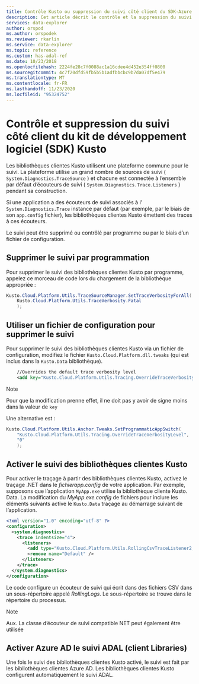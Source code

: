 ```yaml
---
title: Contrôle Kusto ou suppression du suivi côté client du SDK-Azure Explorateur de données
description: Cet article décrit le contrôle et la suppression du suivi côté client du kit de développement logiciel (SDK) Kusto dans Azure Explorateur de données.
services: data-explorer
author: orspod
ms.author: orspodek
ms.reviewer: rkarlin
ms.service: data-explorer
ms.topic: reference
ms.custom: has-adal-ref
ms.date: 10/23/2018
ms.openlocfilehash: 2224fe28c7f0088ac1a16cdee4d452e354ff0800
ms.sourcegitcommit: 4c7f20dfd59fb5b5b1adfbbcbc9b7da07df5e479
ms.translationtype: MT
ms.contentlocale: fr-FR
ms.lasthandoff: 11/23/2020
ms.locfileid: "95324752"
---
```

# <a name="controlling-and-suppressing-kusto-sdk-client-side-tracing"></a>Contrôle et suppression du suivi côté client du kit de développement logiciel (SDK) Kusto

Les bibliothèques clientes Kusto utilisent une plateforme commune pour le suivi. La plateforme utilise un grand nombre de sources de suivi ( `System.Diagnostics.TraceSource` ) et chacune est connectée à l’ensemble par défaut d’écouteurs de suivi ( `System.Diagnostics.Trace.Listeners` ) pendant sa construction.

Si une application a des écouteurs de suivi associés à l' `System.Diagnostics.Trace` instance par défaut (par exemple, par le biais de son `app.config` fichier), les bibliothèques clientes Kusto émettent des traces à ces écouteurs.

Le suivi peut être supprimé ou contrôlé par programme ou par le biais d’un fichier de configuration.

## <a name="suppress-tracing-programmatically"></a>Supprimer le suivi par programmation

Pour supprimer le suivi des bibliothèques clientes Kusto par programme, appelez ce morceau de code lors du chargement de la bibliothèque appropriée :

```csharp
Kusto.Cloud.Platform.Utils.TraceSourceManager.SetTraceVerbosityForAll(
    Kusto.Cloud.Platform.Utils.TraceVerbosity.Fatal
    );
```

## <a name="use-a-config-file-to-suppress-tracing"></a>Utiliser un fichier de configuration pour supprimer le suivi 

Pour supprimer le suivi des bibliothèques clientes Kusto via un fichier de configuration, modifiez le fichier `Kusto.Cloud.Platform.dll.tweaks` (qui est inclus dans la `Kusto.Data` bibliothèque).

```xml
    //Overrides the default trace verbosity level
    <add key="Kusto.Cloud.Platform.Utils.Tracing.OverrideTraceVerbosityLevel" value="0" />
```

> [!NOTE]
> Pour que la modification prenne effet, il ne doit pas y avoir de signe moins dans la valeur de `key`

Une alternative est :

```csharp
Kusto.Cloud.Platform.Utils.Anchor.Tweaks.SetProgrammaticAppSwitch(
    "Kusto.Cloud.Platform.Utils.Tracing.OverrideTraceVerbosityLevel",
    "0"
    );
```

## <a name="enable-the-kusto-client-libraries-tracing"></a>Activer le suivi des bibliothèques clientes Kusto

Pour activer le traçage à partir des bibliothèques clientes Kusto, activez le traçage .NET dans le *fichierapp.config* de votre application. Par exemple, supposons que l’application `MyApp.exe` utilise la bibliothèque cliente Kusto. Data. La modification du *MyApp.exe.config* de fichiers pour inclure les éléments suivants active le `Kusto.Data` traçage au démarrage suivant de l’application.

```xml
<?xml version="1.0" encoding="utf-8" ?>
<configuration>
  <system.diagnostics>
    <trace indentsize="4">
      <listeners>
        <add type="Kusto.Cloud.Platform.Utils.RollingCsvTraceListener2, Kusto.Cloud.Platform" name="RollingCsvTraceListener" initializeData="RollingLogs" />
        <remove name="Default" />
      </listeners>
    </trace>
  </system.diagnostics>
</configuration>
```

Le code configure un écouteur de suivi qui écrit dans des fichiers CSV dans un sous-répertoire appelé *RollingLogs*. Le sous-répertoire se trouve dans le répertoire du processus.

> [!NOTE]
> Aux. La classe d’écouteur de suivi compatible NET peut également être utilisée

## <a name="enable-the-azure-ad-client-libraries-adal-tracing"></a>Activer Azure AD le suivi ADAL (client Libraries)

Une fois le suivi des bibliothèques clientes Kusto activé, le suivi est fait par les bibliothèques clientes Azure AD. Les bibliothèques clientes Kusto configurent automatiquement le suivi ADAL.
